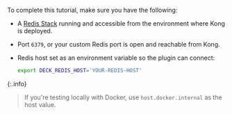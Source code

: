 To complete this tutorial, make sure you have the following:

* A [Redis Stack](https://redis.io/docs/latest/) running and accessible from the environment where Kong is deployed.
* Port `6379`, or your custom Redis port is open and reachable from Kong.
* Redis host set as an environment variable so the plugin can connect:

  ```sh
  export DECK_REDIS_HOST='YOUR-REDIS-HOST'
  ```

{:.info}
>If you're testing locally with Docker, use `host.docker.internal` as the host value.
